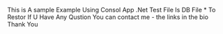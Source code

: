 This is A sample Example
Using Consol App .Net
Test File Is DB File * To Restor 
If U Have Any Qustion You can contact me - the links in the bio
Thank You
